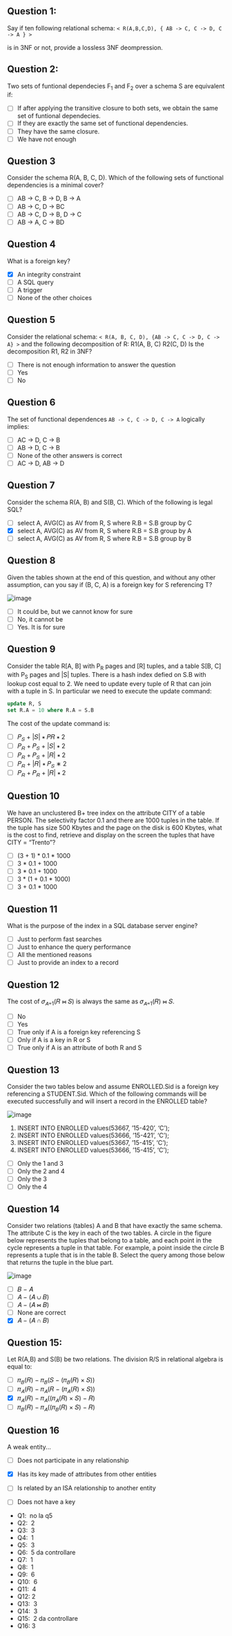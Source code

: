 ## Question 1:
Say if ten following relational schema:
`< R(A,B,C,D), { AB -> C, C -> D, C -> A } >`

is in 3NF or not, provide a lossless 3NF deompression.

## Question 2:
Two sets of funtional dependecies F<sub>1</sub> and F<sub>2</sub> over a schema S are equivalent if:

- [ ] If after applying the transitive closure to both sets, we obtain the same set of funtional dependecies.
- [ ] If they are exactly the same set of functional dependencies.
- [ ] They have the same closure.
- [ ] We have not enough 

## Question 3
Consider the schema R(A, B, C, D).
Which of the following sets of functional dependencies is a minimal cover?
- [ ] AB -> C, B -> D, B -> A
- [ ] AB -> C, D -> BC
- [ ] AB -> C, D -> B, D -> C
- [ ] AB -> A, C -> BD

## Question 4
What is a foreign key?
- [x] An integrity constraint
- [ ] A SQL query
- [ ] A trigger
- [ ] None of the other choices

## Question 5
Consider the relational schema: 
`< R(A, B, C, D), {AB -> C, C -> D, C -> A} >`
and the following decomposition of R:
R1(A, B, C)
R2(C, D)
Is the decomposition R1, R2 in 3NF?

- [ ] There is not enough information to answer the question
- [ ] Yes
- [ ] No

## Question 6
The set of functional dependences
`AB -> C, C -> D, C -> A`
logically implies:

- [ ] AC -> D, C -> B
- [ ] AB -> D, C -> B
- [ ] None of the other answers is correct
- [ ] AC -> D, AB -> D

## Question 7
Consider the schema R(A, B) and S(B, C).
Which of the following is legal SQL?
- [ ] select A, AVG(C) as AV from R, S where R.B = S.B group by C
- [x] select A, AVG(C) as AV from R, S where R.B = S.B group by A
- [ ] select A, AVG(C) as AV from R, S where R.B = S.B group by B

## Question 8
Given the tables shown at the end of this question, and without any other assumption, can you say if (B, C, A) is a foreign key for S referencing T?

![image](img/table.png)

- [ ] It could be, but we cannot know for sure
- [ ] No, it cannot be
- [ ] Yes. It is for sure

## Question 9
Consider the table R[A, B] with P<sub>R</sub> pages and [R] tuples, and a table S[B, C] with P<sub>S</sub> pages and |S| tuples.
There is a hash index defied on S.B with lookup cost equal to 2. We need to update every tuple of R that can join with a tuple in S.
In particular we need to execute the update command:
```sql
update R, S
set R.A = 10 where R.A = S.B
```
The cost of the update command is:
- [ ] 𝑃<sub>𝑆</sub> + |𝑆| ∗ 𝑃𝑅 ∗ 2
- [ ] 𝑃<sub>𝑅</sub> + 𝑃<sub>𝑆</sub> + |𝑆| ∗ 2
- [ ] 𝑃<sub>𝑅</sub> + 𝑃<sub>𝑆</sub> + |𝑅| ∗ 2
- [ ] 𝑃<sub>𝑅</sub> + |𝑅| ∗ 𝑃<sub>𝑆</sub> ∗ 2
- [ ] 𝑃<sub>𝑅</sub> + 𝑃<sub>𝑅</sub> + |𝑅| ∗ 2

## Question 10
We have an unclustered B+ tree index on the attribute CITY of a table PERSON. The selectivity factor 0.1 and there are 1000 tuples in the table. If the tuple has size 500 Kbytes and the page on the disk is 600 Kbytes, what is the cost to find, retrieve and display on the screen the tuples that have CITY = “Trento”?
- [ ] (3 + 1) * 0.1 * 1000
- [ ] 3 * 0.1 + 1000
- [ ] 3 * 0.1 + 1000
- [ ] 3 * (1 + 0.1 * 1000)
- [ ] 3 + 0.1 * 1000

## Question 11
What is the purpose of the index in a SQL database server engine?
- [ ] Just to perform fast searches
- [ ] Just to enhance the query performance
- [ ] All the mentioned reasons
- [ ] Just to provide an index to a record

## Question 12
The cost of 𝜎<sub>𝐴=1</sub>(𝑅 ⋈ 𝑆) is always the same as 𝜎<sub>𝐴=1</sub>(𝑅) ⋈ 𝑆.
- [ ] No
- [ ] Yes
- [ ] True only if A is a foreign key referencing S
- [ ] Only if A is a key in R or S
- [ ] True only if A is an attribute of both R and S
  
## Question 13
Consider the two tables below and assume ENROLLED.Sid is a foreign key referencing a STUDENT.Sid.
Which of the following commands will be executed successfully and will insert a record in the ENROLLED table?

![image](img/table2.png)

1) INSERT INTO ENROLLED values(53667, ’15-420’, ‘C’);
2) INSERT INTO ENROLLED values(53666, ’15-421’, ‘C’);
3) INSERT INTO ENROLLED values(53667, ’15-415’, ‘C’);
4) INSERT INTO ENROLLED values(53666, ’15-415’, ‘C’);

- [ ] Only the 1 and 3
- [ ] Only the 2 and 4
- [ ] Only the 3
- [ ] Only the 4

## Question 14
Consider two relations (tables) A and B that have exactly the same schema. The attribute C is the key in each of the two tables. A circle in the figure below represents the tuples that belong to a table, and each point in the cycle represents a tuple in that table. For example, a point inside the circle B represents a tuple that is in the table B.
Select the query among those below that returns the tuple in the blue part.

![image](img/left_outer_join.png)

- [ ] 𝐵 − 𝐴
- [ ] 𝐴 − (𝐴 ∪ 𝐵)
- [ ] 𝐴 − (𝐴 ⋈ 𝐵)
- [ ] None are correct
- [x] 𝐴 − (𝐴 ∩ 𝐵)

## Question 15:
Let R(A,B) and S(B) be two relations. The division R/S in relational algebra is equal to:
- [ ] 𝜋<sub>𝐵</sub>(𝑅) − 𝜋<sub>𝐵</sub>(𝑆 − (𝜋<sub>𝐵</sub>(𝑅) × 𝑆))
- [ ] 𝜋<sub>𝐴</sub>(𝑅) − 𝜋<sub>𝐴</sub>(𝑅 − (𝜋<sub>𝐴</sub>(𝑅) × 𝑆))
- [x] 𝜋<sub>𝐴</sub>(𝑅) − 𝜋<sub>𝐴</sub>((𝜋<sub>𝐴</sub>(𝑅) × 𝑆) − 𝑅)
- [ ] 𝜋<sub>𝐵</sub>(𝑅) − 𝜋<sub>𝐴</sub>((𝜋<sub>𝐵</sub>(𝑅) × 𝑆) − 𝑅)

## Question 16
A weak entity...
- [ ] Does not participate in any relationship
- [x] Has its key made of attributes from other entities
- [ ] Is related by an ISA relationship to another entity
- [ ] Does not have a key


- Q1:  no la q5
- Q2:  2
- Q3:  3
- Q4:  1
- Q5:  3
- Q6:  5 da controllare 
- Q7:  1
- Q8:  1
- Q9:  6
- Q10:  6
- Q11:  4
- Q12: 2
- Q13:  3
- Q14:  3
- Q15:  2 da controllare
- Q16: 3